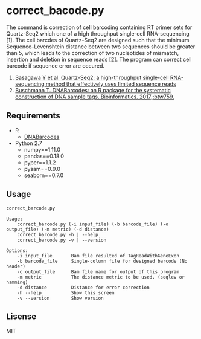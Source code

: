 # correct_bacode.py
The command is correction of cell barcoding containing RT primer sets for Quartz-Seq2 which one of a high throughput single-cell RNA-sequencing [1]. The cell barcdes of Quartz-Seq2 are designed such that the minimum Sequence–Levenshtein distance between two sequences should be greater than 5, which leads to the correction of two nucleotides of mismatch, insertion and deletion in sequence reads [2]. The program can correct cell barcode if sequence error are occured.

1. [Sasagawa Y et al. Quartz-Seq2: a high-throughput single-cell RNA-sequencing method that effectively uses limited sequence reads](https://www.biorxiv.org/content/early/2017/07/21/159384)
2. [Buschmann T. DNABarcodes: an R package for the systematic construction of DNA sample tags. Bioinformatics. 2017;:btw759.](https://academic.oup.com/bioinformatics/article/33/6/920/2804018)

## Requirements
* R
  * [DNABarcodes](https://bioconductor.org/packages/release/bioc/html/DNABarcodes.html)
* Python 2.7
  * numpy==1.11.0
  * pandas==0.18.0
  * pyper==1.1.2
  * pysam==0.9.0
  * seaborn==0.7.0

## Usage
```
correct_barcode.py

Usage:
    correct_barcode.py (-i input_file) (-b barcode_file) (-o output_file) (-m metric) (-d distance)
    correct_barcode.py -h | --help
    correct_barcode.py -v | --version

Options:
    -i input_file       Bam file resulted of TagReadWithGeneExon
    -b barcode_file     Single-column file for designed barcode (No header)
    -o output_file      Bam file name for output of this program
    -m metric           The distance metric to be used. (seqlev or hamming)
    -d distance         Distance for error correction
    -h --help           Show this screen
    -v --version        Show version
```

## Lisense
MIT
